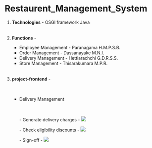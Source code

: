 # Restaurent_Management_System

<ol>
  <li><b>Technologies</b> - OSGI framework Java</li>
  <br></br>
  
  <li><b>Functions</b> - </li>
  <ul type="square">
  <li>Employee Management - Paranagama H.M.P.S.B.</li>
  <li>Order Management  - Dassanayake M.N.I.</li>
  <li>Delivery Management - Hettiarachchi G.D.R.S.S.</li>
  <li>Store Management - Thisarakumara M.P.R.</li>
  </ul>
  <br></br>
  
  <li><b>project-frontend</b> - </li>
  <br></br>
 
  <ul type="square">
  <li> Delivery Management</li>
  <br></br>
  
   <p> - Generate delivery charges -
   <img src="https://user-images.githubusercontent.com/88665593/226521268-2b928ec3-d0dd-44d3-a714-4b8a23e4108f.png" ></img> 
   </p>
   
   <p> - Check eligibility discounts -
   <img src="https://user-images.githubusercontent.com/88665593/226516139-3a231cca-6ec9-4be7-ade5-0abce881408a.png" ></img> 
   </p>
   
   <p> - Sign-off -
   <img src="https://user-images.githubusercontent.com/88665593/226516142-b630f5d5-8af9-451e-a8cd-dca99b766596.png" ></img>
   </p>
  </ul>
</ol>




